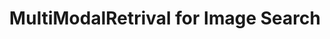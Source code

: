 ---
title: MultiModalRetrival for Image Search
emoji: 😽
colorFrom: green
colorTo: yellow
sdk: streamlit
sdk_version: 1.2.0
app_file: 🏡_Home.py
pinned: false
---